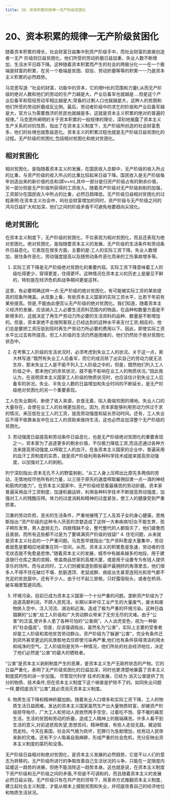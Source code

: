 ```yaml
---
title: 20、资本积累的规律一无产阶级贫困化
---
```

# 20、资本积累的规律一无产阶级贫困化

随着资本积累的增长，社会财富日益集中到资产阶级手中，而社会财富的直接创造者一无产 阶级则日益贫困化，他们所受的劳动折磨日益加重，失业人数不断增加，生活水平日趋下降。这种随着资本积累而产生的社会的两极分化一一在一个极端是财富的积累，在另一个极端是贫困、奴役、劳动折磨等等的积累一一乃是资本主义积累的必然趋势。

马克思写道: “社会的财富，功能中的资本，它的增H长的范围和力量t,从而无产阶级的绝对人数和他们的劳动的生产力越是大，产业后备军也就越是....但是这个产业后备军和现役劳动军相比越是大;常备的过剩人口也就越是大，这种人的贫困和他们所受的劳动折磨成反比例。最后，劳动者阶级中的求乞的阶层和产业后备军越是大，官方认为需要救济的贫民也就越是多。这就是资本主义积累的绝对的普遍的规律。”
马克思所阐明的关于资本积累的一般规律的理论，深刻地揭露了资本主义生产关系的对抗性质，指出了在资本主义制度下，无产阶级所创造的社会财富愈多，他们的处境也就愈益恶化。资本主义的积累过程也就是无产阶级日益贫困化的过程。无产阶级的贫困化,包括相对贫困化和绝对贫困化。

## 相对贫困化

相对贫困化，是指随着资本主义的发展，在国民收入总额中，无产阶级的收入所占的比重，与资产阶级的收入所占的比重比较起来日益下降。国民收入是无产阶级每年创造出来的新价值的总和(即v+m),其中一部分是归资产阶级占有的剩余价值，另一部分则是无产阶级所获得的工资收入。随着资产阶级对无产阶级剥削的加强，工资部分在国民收入中所占的比重，必然日趋降低。无产阶级日益相对贫困化的过程表明:在资本主义社会中，屿社会财富增加的同时，资产阶级与无产阶级之间的鸿沟日益扩大和加深，他们之间的阶级矛盾不可避免地要趋向尖锐化。

## 绝对贫困化

在资本主义制度下，无产阶级的贫困化，不仅表现为相对贫困化，而且还表现为绝对贫困化。绝对贫困化，是指随耆资本主义的发展，无产阶级的生活条件和劳动条件日益恶化。它表现在很多方面，主要的是:工人的实际工资下降，失业人数增加，居住条件恶化，劳动强度提高以及随劳动条件恶化而来的工伤事故增多等。

1. 实际工资下降是无产阶级绝对贫困化的重要内容。实际工资下降意味着工人阶级吃得更少，穿得更差，住得更坏。这种情况在资本主义的历史上是屡见不鲜的，特别是在经济危机和战争期间更是这样。

  这里，有必要明确这样一点:无产阶级的绝对贫困化，有可能被实际工资的某些提高的现象所掩盖。从现象上看，有些资本主义国家的实际工资水平，比若干年前有某些提高。但是,不能由此便否认无产阶级的绝对贫困化。我们知道，随着资本主义经济的发展，应该纳入工人必要生活资料范围内的物品，在品种和数量方面是不断增多的，这就决定了再生产劳动力所必要的生活资料的品种、数量是不断增加的。但是，资本家绝不会按照客观上已经达到的这种水平来支付工资;相反的，他们总是要把工资压低到现时再生产劳动力所必要的费用以下。因此，即使实际工资水平比过去有所提高，但工人阶级的生活仍然是困难的，他们仍然处于绝对贫困化状态中。

2. 在考察工人阶级的生活状况时，必须考虑到失业工人的状况。关于这一点，斯大林写道:“既然有失业工人后备军，而它的成员除了出实自己的劳动力就无法生存，那末失业工人是不能不列入工人阶级之中的，但是，既然他们列入工人阶级之中，那末他们的赤贫状况，就不能不影响在业工人的物质状况。”因此我认为，在说明资本主义国家工人阶级的物质状况时，也应该估计到失业工人后备军的状况。失业、半失业人数的日益增加和失业时间的不断延长，是无产阶级绝对贫困化的另一个重要表现。

工人在失业期间，断绝了收入来源，衣食无着，陷入极端穷困的境地。失业人口的大量存在，会使在业工人的处境更加恶化。因为, 资本家能够利用劳动力供过于求的情况，来压低在业工人的工资，提高劳动强度和延长劳动时间。还有，工人失业后不得不依靠亲友中在业工人的资助来维持生活，这也必然会加深整个无产阶级的贫困化。

3. 劳动强度日益提高和劳动条件日益恶化，也是无产阶级绝对贫困化的重要表现之一。资本家为了追逐更多的剩余价值，不仅极力降低工资,而且还通过各种方法来提高劳动强度,以榨取工人的血汗。在各资本主义国家的企业中，普遍采用的血汗工资制度的实质，就是资产阶级利用各种科学技术成就来提高劳动强度，以加强对工人的剥削。

  列宁深刻指出:资本无孔不入的野蛮剥削，“从工人身上压榨出比原先多两倍的劳动，无情地绞尽他所有的力量，以三倍于原先的速度榨取雇佣奴隶一点一滴的神经和筋肉的能力”。在资本主义国家中，无产阶级经受着最痛苦的劳动折磨。资本家普遍采用血汗工资制度，加速机器运转，利用各种科学技术不断提高劳动强度，加强对工人的残酷压榨。体力的过度消耗和精神的过度紧张，使工人的健康受到严重损害。

  沉重的劳动负担，恶劣的生活条件，严重地摧残了工人及其子女的身心健康。恩格斯指出:“资产阶级的这种令人厌恶的贪婪造成了这样一大串疾病!妇女不能生育，孩子畸形发育，男人虚弱无力，四肢残缺不全，整代整代的人都毁灭了，他们疲惫而且衰弱，而所有这些都不过是为了要填满资产阶级的钱袋!”
4. 住宅问题，从来就是资本主义社会的一个严重问题。马克思早就指出:“生产资料愈是大量集中，劳动者就愈是要相应地密集在同一空间，从而，资本主义的积累愈是急速，劳动者的住宅状态就不免愈是悲惨。”随着资本主义的发展，城市中有越来越多的地段，用于建造银行仓库之类的宫殿，修盖商品世家的高楼大厦，或是用于设置专为有钱人提供享乐的场所。而与此同时，工人们则被驱逐到那些最坏最拥挤的角落里去，他们很多人不得不住在破烂不堪、肮脏透顶、老鼠成群、病疫丛生甚至连阳光和空气都不充足的贫民窟中。还有不少人，由于付不起三房租，只好露宿街头，或者在桥洞、破车厢里暂避风雨。

5. 环境污染，目前已成为资本主义国家一个十分严重的问题。垄断资产阶级为了追逐高额利润，不顾人民死活，长期以来听任工业产生的大量废气，废水和废物排入空中，注入河流、湖泊和近海，造成了极为严重的环境污染。这种日益猖獗的“公害”,给工人阶级和广大劳动群众带来了无穷无尽的灾难。由于“公害”的泛滥,使许多人患了各种可怕的“公害病”，人人谈虎变色，视为一种新的“社会瘟疫”。但是，应该强调指出，虽然名为“公害”，实际上主要的受害者却是工人阶级和其他贫苦劳动群众。资产阶级为了躲避“公害”，完全有条件迁到郊外甚至更远的风景胜地去住即使污染再严重,他们也有条件获得清洁的用水和纯净的空气。工人阶级则是另外一种情况，他们所处的社会经济地位，决定了他们必然是“公害”的最大的牺牲者。

  “公害”是资本主义剥削制度产生的恶果，是资本主义生产无政府状态的产物。它的日益严重化，表明了无产阶级贫困化的日益加深，同时也更清楚地暴露了资本主义制度腐朽性的进一步加强。 尽管现代科学 技术的发展，已经为 消灭公害提供了充分的物质、技术条件,但在资本主义制度下这个祸害是铲除不了的。如同失业问题一样,要彻底消灭“公害”,就必须消灭资本主义制度。

6. 物质生活下降和精神折磨加剧。随着失业人口增多和实际工资下降，工人的物质生活日益困难。发达的资本主义国家虽然生产出大量物质财富，却被资产阶级掠夺殆尽，广大工人和劳动人民依然两手空空，过着吃不饱、穿不暖的痛苦生活。生活的贫困和劳动的折磨，造成工人精神上的极端痛苦。许多人看不到生活的意义,对前途悲观失望,思想苦闷，精神颓废，有些人走投无路，被迫铤而走险。今天在美国，社会风气极为败坏，犯罪行为急剧增加，给劳动人民带来新的灾难。还有不少人吸毒自我麻醉，形成严重的社会危机，充分反映出资本主义制度的腐朽和没落。

无产阶级日益相对和绝对贫困化，是资本主义发展的必然趋势，它是不以人们的意志为转移的。无产阶级所进行的争取改善自己生活状况的斗争，只能在一定限度内延缓这一趋势的进展，但绝不能消除这一趋势本身。这也就是说，在资本主义制度下资产阶级和无产阶级之间的矛盾,不但是不可调和的，而且随着资本主义的发展必然日益尖锐。无产阶级只有在共产党的领导下，用革命方式推翻资本主义制度，建立起社会主义制度，才能从根本上摆脱贫困和失业，并彻底改善自己的经济地位和物质生活状况。